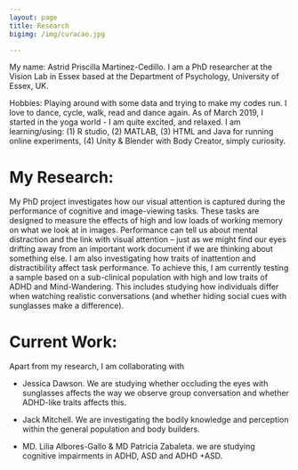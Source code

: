```yaml
---
layout: page
title: Research
bigimg: /img/curacao.jpg

---
```


My name: Astrid Priscilla Martinez-Cedillo. I am a PhD researcher at the Vision Lab in Essex based at the Department of Psychology, University of Essex, UK.  

Hobbies: Playing around with some data and trying to make my codes run. I love to dance, cycle, walk, read and dance again. As of March 2019, I started in the yoga world - I am quite excited, and relaxed.
I am learning/using: (1) R studio, (2) MATLAB, (3) HTML and Java for running online experiments, (4) Unity & Blender with Body Creator, simply curiosity.

# My Research:

My PhD project investigates how our visual attention is captured during the performance of cognitive and image-viewing tasks. These tasks are designed to measure the effects of high and low loads of working memory on what we look at in images. Performance can tell us about mental distraction and the link with visual attention – just as we might find our eyes drifting away from an important work document if we are thinking about something else. I am also investigating how traits of inattention and distractibility affect task performance. To achieve this, I am currently testing a sample based on a sub-clinical population with high and low traits of ADHD and Mind-Wandering. This includes studying how individuals differ when watching realistic conversations (and whether hiding social cues with sunglasses make a difference).  


# Current Work:

Apart from my research, I am collaborating with 

- Jessica Dawson. We are studying whether occluding the eyes with sunglasses affects the way we observe group conversation and whether ADHD-like traits affects this.

- Jack Mitchell. We are investigating the bodily knowledge and perception within the general population and body builders. 

- MD. Lilia Albores-Gallo & MD Patricia Zabaleta. we are studying cognitive impairments in ADHD, ASD and ADHD +ASD. 


